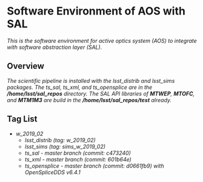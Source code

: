# Software Environment of AOS with SAL

*This is the software environment for active optics system (AOS) to integrate with software abstraction layer (SAL).*

## Overview

*The scientific pipeline is installed with the lsst_distrib and lsst_sims packages. The ts_sal, ts_xml, and ts_opensplice are in the **/home/lsst/sal_repos** directory. The SAL API libraries of **MTWEP**, **MTOFC**, and **MTM1M3** are build in the **/home/lsst/sal_repos/test** already.*

## Tag List

- *w_2019_02*
    - *lsst_distrib (tag: w_2019_02)*
    - *lsst_sims (tag: sims_w_2019_02)*
    - *ts_sal - master branch (commit: c473240)*
    - *ts_xml - master branch (commit: 601b64e)*
    - *ts_opensplice - master branch (commit: d0661fb9) with OpenSpliceDDS v6.4.1*